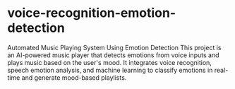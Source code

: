 # voice-recognition-emotion-detection
Automated Music Playing System Using Emotion Detection This project is an AI-powered music player that detects emotions from voice inputs and plays music based on the user's mood. It integrates voice recognition, speech emotion analysis, and machine learning to classify emotions in real-time and generate mood-based playlists.
